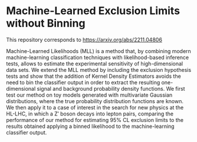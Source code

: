 # Machine-Learned Exclusion Limits without Binning

This repository corresponds to https://arxiv.org/abs/2211.04806

Machine-Learned Likelihoods (MLL) is a method that, by combining modern machine-learning classification techniques with likelihood-based inference tests, allows to estimate the experimental sensitivity of high-dimensional data sets. We extend the MLL method by including the exclusion hypothesis tests and show that the addition of Kernel Density Estimators avoids the need to bin the classifier output in order to extract the resulting one-dimensional signal and background probability density functions. We first test our method on toy models generated with multivariate Gaussian distributions, where the true probability distribution functions are known. We then apply it to a case of interest in the search for new physics at the HL-LHC, in which a Z′ boson decays into lepton pairs, comparing the performance of our method for estimating 95% CL exclusion limits to the results obtained applying a binned likelihood to the machine-learning classifier output.
